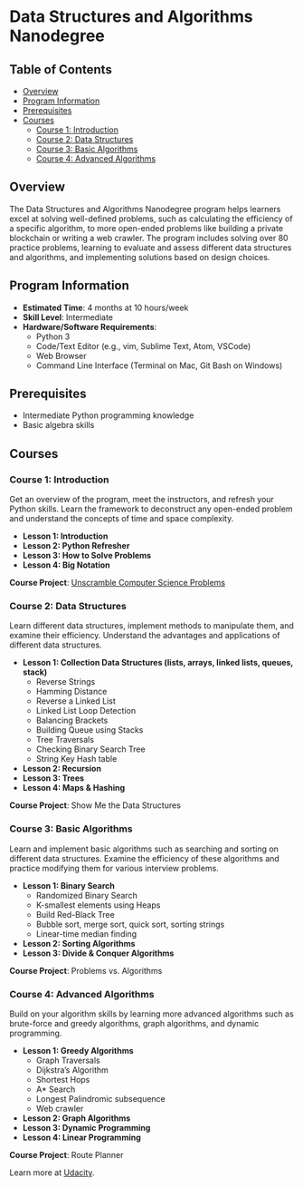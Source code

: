# Data Structures and Algorithms Nanodegree

## Table of Contents
- [Overview](#overview)
- [Program Information](#program-information)
- [Prerequisites](#prerequisites)
- [Courses](#courses)
  - [Course 1: Introduction](#course-1-introduction)
  - [Course 2: Data Structures](#course-2-data-structures)
  - [Course 3: Basic Algorithms](#course-3-basic-algorithms)
  - [Course 4: Advanced Algorithms](#course-4-advanced-algorithms)

## Overview
The Data Structures and Algorithms Nanodegree program helps learners excel at solving well-defined problems, such as calculating the efficiency of a specific algorithm, to more open-ended problems like building a private blockchain or writing a web crawler. The program includes solving over 80 practice problems, learning to evaluate and assess different data structures and algorithms, and implementing solutions based on design choices.

## Program Information
- **Estimated Time**: 4 months at 10 hours/week
- **Skill Level**: Intermediate
- **Hardware/Software Requirements**:
  - Python 3
  - Code/Text Editor (e.g., vim, Sublime Text, Atom, VSCode)
  - Web Browser
  - Command Line Interface (Terminal on Mac, Git Bash on Windows)

## Prerequisites
- Intermediate Python programming knowledge
- Basic algebra skills

## Courses

### Course 1: Introduction
Get an overview of the program, meet the instructors, and refresh your Python skills. Learn the framework to deconstruct any open-ended problem and understand the concepts of time and space complexity.

- **Lesson 1: Introduction**
- **Lesson 2: Python Refresher**
- **Lesson 3: How to Solve Problems**
- **Lesson 4: Big Notation**

**Course Project**: [Unscramble Computer Science Problems](unscramble_cs_problems.md)

### Course 2: Data Structures
Learn different data structures, implement methods to manipulate them, and examine their efficiency. Understand the advantages and applications of different data structures.

- **Lesson 1: Collection Data Structures (lists, arrays, linked lists, queues, stack)**
  - Reverse Strings
  - Hamming Distance
  - Reverse a Linked List
  - Linked List Loop Detection
  - Balancing Brackets
  - Building Queue using Stacks
  - Tree Traversals
  - Checking Binary Search Tree
  - String Key Hash table
- **Lesson 2: Recursion**
- **Lesson 3: Trees**
- **Lesson 4: Maps & Hashing**

**Course Project**: Show Me the Data Structures

### Course 3: Basic Algorithms
Learn and implement basic algorithms such as searching and sorting on different data structures. Examine the efficiency of these algorithms and practice modifying them for various interview problems.

- **Lesson 1: Binary Search**
  - Randomized Binary Search
  - K-smallest elements using Heaps
  - Build Red-Black Tree
  - Bubble sort, merge sort, quick sort, sorting strings
  - Linear-time median finding
- **Lesson 2: Sorting Algorithms**
- **Lesson 3: Divide & Conquer Algorithms**

**Course Project**: Problems vs. Algorithms

### Course 4: Advanced Algorithms
Build on your algorithm skills by learning more advanced algorithms such as brute-force and greedy algorithms, graph algorithms, and dynamic programming.

- **Lesson 1: Greedy Algorithms**
  - Graph Traversals
  - Dijkstra’s Algorithm
  - Shortest Hops
  - A* Search
  - Longest Palindromic subsequence
  - Web crawler
- **Lesson 2: Graph Algorithms**
- **Lesson 3: Dynamic Programming**
- **Lesson 4: Linear Programming**

**Course Project**: Route Planner

Learn more at [Udacity](https://www.udacity.com/online-learning-for-individuals).
